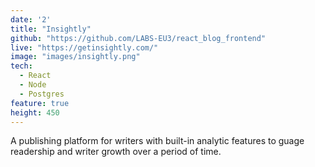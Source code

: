 ```yaml
---
date: '2'
title: "Insightly"
github: "https://github.com/LABS-EU3/react_blog_frontend"
live: "https://getinsightly.com/"
image: "images/insightly.png"
tech:
  - React
  - Node
  - Postgres
feature: true
height: 450
---
```


A publishing platform for writers with built-in analytic features to guage readership and writer growth over a period of time.

